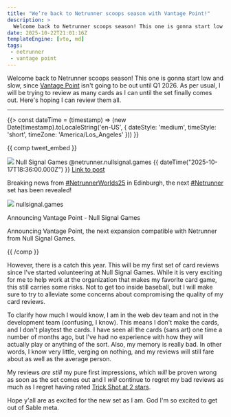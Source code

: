 ```yaml
---
title: "We’re back to Netrunner scoops season with Vantage Point!"
description: >
  Welcome back to Netrunner scoops season! This one is gonna start low and slow, since [Vantage Point](https://nullsignal.games/blog/announcing-vantage-point/) isn't going to be out until Q1 2026. As per usual, I will be trying to review as many cards as I can until the set finally comes out. Here's hoping I can review them all.
date: 2025-10-22T21:01:16Z
templateEngine: [vto, md]
tags:
 - netrunner
 - vantage point
---
```


Welcome back to Netrunner scoops season! This one is gonna start low and slow, since [Vantage Point](https://nullsignal.games/blog/announcing-vantage-point/) isn't going to be out until Q1 2026. As per usual, I will be trying to review as many cards as I can until the set finally comes out. Here's hoping I can review them all.

---

{{> const dateTime = (timestamp) => (new Date(timestamp).toLocaleString('en-US', { dateStyle: 'medium', timeStyle: 'short', timeZone: 'America/Los_Angeles' })) }}

{{ comp tweet_embed }}

<main-tweet>
<img slot="avatar" src="https://cdn.ewie.online/20251020031817-Image.jpeg">
<span slot="name">Null Signal Games</span>
<span slot="handle">@netrunner.nullsignal.games</span>
<time slot="time" datetime="2025-10-17T18:36:00.000Z">{{ dateTime("2025-10-17T18:36:00.000Z") }}</time>
<a slot="icon" href="https://bsky.app/profile/netrunner.nullsignal.games/post/3m3fspwlj7s2h" data-source="bluesky">Link to post</a>
<div class="stack" style="--stack-space: var(--space-xs);">

Breaking news from [#NetrunnerWorlds25](https://bsky.app/hashtag/NetrunnerWorlds25) in Edinburgh, the next [#Netrunner](https://bsky.app/hashtag/Netrunner) set has been revealed!

<media-card href="https://nullsignal.games/blog/announcing-vantage-point/">
<img slot="img" src="https://nullsignal.games/wp-content/uploads/2025/10/OWL_N10_Illustration.png">
<span slot="domain">nullsignal.games</span>
<p slot="title" title="Announcing Vantage Point - Null Signal Games">Announcing Vantage Point - Null Signal Games</p>
<p title="Announcing Vantage Point, the next expansion compatible with Netrunner from Null Signal Games.">Announcing Vantage Point, the next expansion compatible with Netrunner from Null Signal Games.</p>

{{ /comp }}

However, there is a catch this year. This will be my first set of card reviews since I've started volunteering at Null Signal Games. While it is very exciting for me to help work at the organization that makes my favorite card game, this still carries some risks. Not to get too inside baseball, but I will make sure to try to alleviate some concerns about compromising the quality of my card reviews.

To clarify how much I would know, I am in the web dev team and not in the development team (confusing, I know). This means I don't make the cards, and I don't playtest the cards.  I have seen all the cards (sans art) one time a number of months ago, but I've had no experience with how they will actually play or anything of the sort. Also, my memory is really bad. In other words, I know very little, verging on nothing, and my reviews will still fare about as well as the average person.

My reviews *are still* my pure first impressions, which *will* be proven wrong as soon as the set comes out and I *will* continue to regret my bad reviews as much as I regret having rated [Trick Shot at 2 stars](https://web.archive.org/web/20250107114210mp_/https://cohost.org/ewie/post/5157974-trick-shot).

Hope y'all are as excited for the new set as I am. God I'm so excited to get out of Sable meta.
